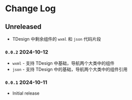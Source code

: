 # Change Log

<!-- All notable changes to the "tdesign-miniprogram-snippets" extension will be documented in this file. -->

<!-- Check [Keep a Changelog](http://keepachangelog.com/) for recommendations on how to structure this file. -->
<!-- 
## [Unreleased]

- Initial release -->

<!-- ## Prerelease -->

<!-- - Nothing yet! -->

## Unreleased

- TDesign 中剩余组件的 `wxml` 和 `json` 代码片段

### `0.0.2` 2024-10-12

- `wxml` - 支持 TDesign 中基础，导航两个大类中的组件
- `json` - 支持 TDesign 中的基础，导航两个大类中的组件引用

### `0.0.1` 2024-10-11

- Initial release